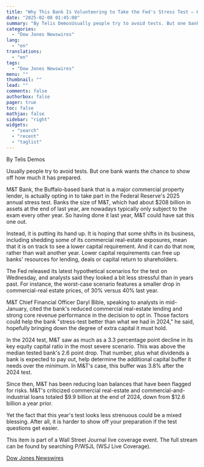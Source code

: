 ```yaml
---
title: "Why This Bank Is Volunteering to Take the Fed's Stress Test — Heard on the Street — WSJ"
date: "2025-02-08 01:45:00"
summary: "By Telis DemosUsually people try to avoid tests. But one bank wants the chance to show off how much it has prepared.M&amp;T Bank, the Buffalo-based bank that is a major commercial property lender, is actually opting in to take part in the Federal Reserve's 2025 annual stress test. Banks the..."
categories:
  - "Dow Jones Newswires"
lang:
  - "en"
translations:
  - "en"
tags:
  - "Dow Jones Newswires"
menu: ""
thumbnail: ""
lead: ""
comments: false
authorbox: false
pager: true
toc: false
mathjax: false
sidebar: "right"
widgets:
  - "search"
  - "recent"
  - "taglist"
---
```


By Telis Demos

Usually people try to avoid tests. But one bank wants the chance to show off how much it has prepared.

M&T Bank, the Buffalo-based bank that is a major commercial property lender, is actually opting in to take part in the Federal Reserve's 2025 annual stress test. Banks the size of M&T, which had about $208 billion in assets at the end of last year, are nowadays typically only subject to the exam every other year. So having done it last year, M&T could have sat this one out.

Instead, it is putting its hand up. It is hoping that some shifts in its business, including shedding some of its commercial real-estate exposures, mean that it is on track to see a lower capital requirement. And it can do that now, rather than wait another year. Lower capital requirements can free up banks' resources for lending, deals or capital return to shareholders.

The Fed released its latest hypothetical scenarios for the test on Wednesday, and analysts said they looked a bit less stressful than in years past. For instance, the worst-case scenario features a smaller drop in commercial-real estate prices, of 30% versus 40% last year.

M&T Chief Financial Officer Daryl Bible, speaking to analysts in mid-January, cited the bank's reduced commercial real-estate lending and strong core revenue performance in the decision to opt in. Those factors could help the bank "stress-test better than what we had in 2024," he said, hopefully bringing down the degree of extra capital it must hold.

In the 2024 test, M&T saw as much as a 3.3 percentage point decline in its key equity capital ratio in the most severe scenario. This was above the median tested bank's 2.6 point drop. That number, plus what dividends a bank is expected to pay out, help determine the additional capital buffer it needs over the minimum. In M&T's case, this buffer was 3.8% after the 2024 test.

Since then, M&T has been reducing loan balances that have been flagged for risks. M&T's criticized commercial real-estate and commercial-and-industrial loans totaled $9.9 billion at the end of 2024, down from $12.6 billion a year prior.

Yet the fact that this year's test looks less strenuous could be a mixed blessing. After all, it is harder to show off your preparation if the test questions get easier.

This item is part of a Wall Street Journal live coverage event. The full stream can be found by searching P/WSJL (WSJ Live Coverage).

[Dow Jones Newswires](https://www.tradingview.com/news/DJN_DN20250207008779:0/)

